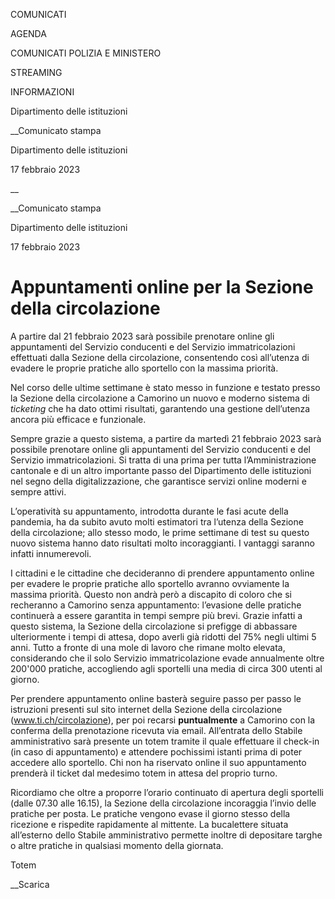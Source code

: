 COMUNICATI

AGENDA

COMUNICATI POLIZIA E MINISTERO

STREAMING

INFORMAZIONI

Dipartimento delle istituzioni  

__Comunicato stampa

Dipartimento delle istituzioni  

17 febbraio 2023

__

__Comunicato stampa

Dipartimento delle istituzioni  

17 febbraio 2023

# Appuntamenti online per la Sezione della circolazione

A partire dal 21 febbraio 2023 sarà possibile prenotare online gli
appuntamenti del Servizio conducenti e del Servizio immatricolazioni
effettuati dalla Sezione della circolazione, consentendo così all’utenza di
evadere le proprie pratiche allo sportello con la massima priorità.

  

Nel corso delle ultime settimane è stato messo in funzione e testato presso la
Sezione della circolazione a Camorino un nuovo e moderno sistema di
_ticketing_ che ha dato ottimi risultati, garantendo una gestione dell’utenza
ancora più efficace e funzionale.

Sempre grazie a questo sistema, a partire da martedì 21 febbraio 2023 sarà
possibile prenotare online gli appuntamenti del Servizio conducenti e del
Servizio immatricolazioni. Si tratta di una prima per tutta l’Amministrazione
cantonale e di un altro importante passo del Dipartimento delle istituzioni
nel segno della digitalizzazione, che garantisce servizi online moderni e
sempre attivi.

L’operatività su appuntamento, introdotta durante le fasi acute della
pandemia, ha da subito avuto molti estimatori tra l’utenza della Sezione della
circolazione; allo stesso modo, le prime settimane di test su questo nuovo
sistema hanno dato risultati molto incoraggianti. I vantaggi saranno infatti
innumerevoli.

I cittadini e le cittadine che decideranno di prendere appuntamento online per
evadere le proprie pratiche allo sportello avranno ovviamente la massima
priorità. Questo non andrà però a discapito di coloro che si recheranno a
Camorino senza appuntamento: l’evasione delle pratiche continuerà a essere
garantita in tempi sempre più brevi. Grazie infatti a questo sistema, la
Sezione della circolazione si prefigge di abbassare ulteriormente i tempi di
attesa, dopo averli già ridotti del 75% negli ultimi 5 anni. Tutto a fronte di
una mole di lavoro che rimane molto elevata, considerando che il solo Servizio
immatricolazione evade annualmente oltre 200'000 pratiche, accogliendo agli
sportelli una media di circa 300 utenti al giorno.

Per prendere appuntamento online basterà seguire passo per passo le istruzioni
presenti sul sito internet della Sezione della circolazione
(www.ti.ch/circolazione), per poi recarsi **puntualmente** a Camorino con la
conferma della prenotazione ricevuta via email. All’entrata dello Stabile
amministrativo sarà presente un totem tramite il quale effettuare il check-in
(in caso di appuntamento) e attendere pochissimi istanti prima di poter
accedere allo sportello. Chi non ha riservato online il suo appuntamento
prenderà il ticket dal medesimo totem in attesa del proprio turno.

Ricordiamo che oltre a proporre l’orario continuato di apertura degli
sportelli (dalle 07.30 alle 16.15), la Sezione della circolazione incoraggia
l’invio delle pratiche per posta. Le pratiche vengono evase il giorno stesso
della ricezione e rispedite rapidamente al mittente. La bucalettere situata
all’esterno dello Stabile amministrativo permette inoltre di depositare targhe
o altre pratiche in qualsiasi momento della giornata.

Totem

__Scarica

